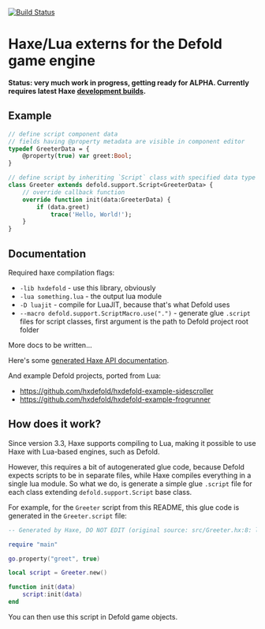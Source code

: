 [![Build Status](https://travis-ci.org/hxdefold/hxdefold.svg?branch=master)](https://travis-ci.org/hxdefold/hxdefold)

# Haxe/Lua externs for the Defold game engine

**Status: very much work in progress, getting ready for ALPHA. Currently requires latest Haxe [development builds](http://builds.haxe.org/).**

## Example

```haxe
// define script component data
// fields having @property metadata are visible in component editor
typedef GreeterData = {
    @property(true) var greet:Bool;
}

// define script by inheriting `Script` class with specified data type
class Greeter extends defold.support.Script<GreeterData> {
    // override callback function
    override function init(data:GreeterData) {
        if (data.greet)
            trace('Hello, World!');
    }
}
```

## Documentation

Required haxe compilation flags:
 * `-lib hxdefold` - use this library, obviously
 * `-lua something.lua` - the output lua module
 * `-D luajit` - compile for LuaJIT, because that's what Defold uses
 * `--macro defold.support.ScriptMacro.use(".")` - generate glue `.script` files for script classes, first argument is the path to Defold project root folder

More docs to be written...

Here's some [generated Haxe API documentation](http://hxdefold.github.io/hxdefold/).

And example Defold projects, ported from Lua:
 * https://github.com/hxdefold/hxdefold-example-sidescroller
 * https://github.com/hxdefold/hxdefold-example-frogrunner

## How does it work?

Since version 3.3, Haxe supports compiling to Lua, making it possible to use Haxe with Lua-based engines, such as Defold.

However, this requires a bit of autogenerated glue code, because Defold expects scripts to be in separate files, while
Haxe compiles everything in a single lua module. So what we do, is generate a simple glue `.script` file for each class
extending `defold.support.Script` base class.

For example, for the `Greeter` script from this README, this glue code is generated in the `Greeter.script` file:

```lua
-- Generated by Haxe, DO NOT EDIT (original source: src/Greeter.hx:8: lines 8-14)

require "main"

go.property("greet", true)

local script = Greeter.new()

function init(data)
    script:init(data)
end
```

You can then use this script in Defold game objects.
